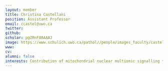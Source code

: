 ```yaml
---
layout: member
title: Christina Castellani
position: Assistant Professor
email: ccastel@uwo.ca
twitter: 
github: 
scholar: pgZRnF8AAAAJ
image: https://www.schulich.uwo.ca/pathol//people/images_faculty/castellani.jpg
www: 
cv: 
alumni: false
interests: Contribution of mitochondrial nuclear multiomic signalling to cardiovascular disease using bioinformatic approaches.
---
```

